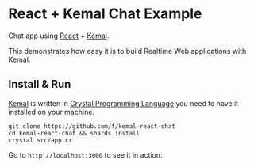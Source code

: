 # React + Kemal Chat Example

Chat app using [React](https://facebook.github.io/react/) + [Kemal](http://kemalcr.com).

This demonstrates how easy it is to build Realtime Web applications with Kemal.

## Install & Run

[Kemal](http://kemalcr.com) is written in [Crystal Programming Language](http://crystal-lang.org/) you need to have it installed on your machine.

```
git clone https://github.com/f/kemal-react-chat
cd kemal-react-chat && shards install
crystal src/app.cr
```

Go to `http://localhost:3000` to see it in action.
